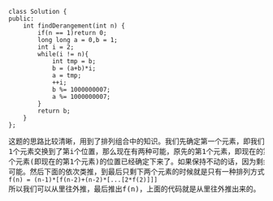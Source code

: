 ```
class Solution {
public:
    int findDerangement(int n) {
        if(n == 1)return 0;
        long long a = 0,b = 1;
        int i = 2;
        while(i != n){
            int tmp = b;
            b = (a+b)*i;
            a = tmp;
            ++i;
            b %= 1000000007;
            a %= 1000000007;
        }
        return b;
    }
};
```
<pre>这题的思路比较清晰，用到了排列组合中的知识。我们先确定第一个元素，即我们将第1个元素与后面n-1个元素中的任何一个交换，有n-1中可能。现在假设原先第
1个元素交换到了第i个位置，那么现在有两种可能，原先的第1个元素，即现在的第i个元素可以保持不动或者继续和另外的除第1和第i个位置的n-2个元素交换，而原先第i
个元素(即现在的第1个元素)的位置已经确定下来了。如果保持不动的话，因为剩余的n-2个元素还是在原先的位置，所以有f(n-2)中可能；如果继续动的话，又有n-2种
可能。然后下面的依次类推，到最后只剩下两个元素的时候就是只有一种排列方式了。所以最后的公式为
<code>f(n) = (n-1)*[f(n-2)+(n-2)*[...[2*f(2)]]]</code>
所以我们可以从里往外推，最后推出f(n)，上面的代码就是从里往外推出来的。
</pre>
